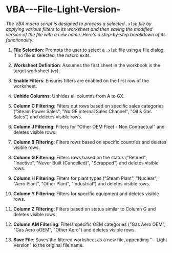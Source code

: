 # VBA---File-Light-Version-


*The VBA macro script is designed to process a selected `.xlsb` file by applying various filters to its worksheet and then saving the modified version of the file with a new name. Here's a step-by-step breakdown of its functionality:*

 

1. **File Selection**: Prompts the user to select a `.xlsb` file using a file dialog. If no file is selected, the macro exits.

 

2. **Worksheet Definition**: Assumes the first sheet in the workbook is the target worksheet (`ws`).

 

3. **Enable Filters**: Ensures filters are enabled on the first row of the worksheet.

 

4. **Unhide Columns**: Unhides all columns from A to GX.

 

5. **Column C Filtering**: Filters out rows based on specific sales categories ("Steam Power Sales", "No GE internal Sales Channel", "Oil & Gas Sales") and deletes visible rows.

 

6. **Column J Filtering**: Filters for "Other OEM Fleet - Non Contractual" and deletes visible rows.

 

7. **Column B Filtering**: Filters rows based on specific countries and deletes visible rows.

 

8. **Column G Filtering**: Filters rows based on the status ("Retired", "Inactive", "Never Built (Cancelled)", "Scrapped") and deletes visible rows.

 

9. **Column H Filtering**: Filters for plant types ("Steam Plant", "Nuclear", "Aero Plant", "Other Plant", "Industrial") and deletes visible rows.

 

10. **Column Y Filtering**: Filters for specific equipment and deletes visible rows.

 

11. **Column Z Filtering**: Filters based on status similar to Column G and deletes visible rows.

 

12. **Column AM Filtering**: Filters specific OEM categories ("Gas Aero OEM", "Gas Aero oOEM", "Other Aero") and deletes visible rows.

 

13. **Save File**: Saves the filtered worksheet as a new file, appending " - Light Version" to the original file name.


